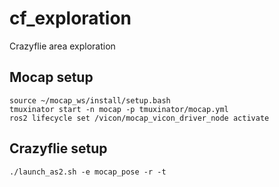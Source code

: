 # cf_exploration
Crazyflie area exploration


## Mocap setup
```
source ~/mocap_ws/install/setup.bash
tmuxinator start -n mocap -p tmuxinator/mocap.yml
ros2 lifecycle set /vicon/mocap_vicon_driver_node activate
```

## Crazyflie setup
```
./launch_as2.sh -e mocap_pose -r -t
```